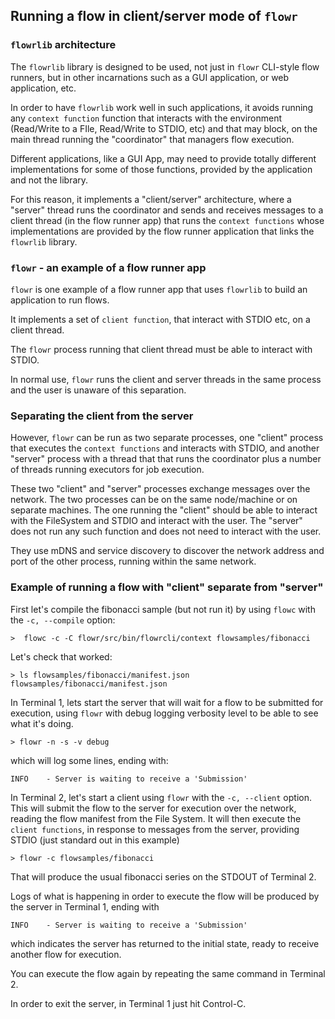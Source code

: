 ## Running a flow in client/server mode of `flowr`

### `flowrlib` architecture
The `flowrlib` library is designed to be used, not just in `flowr` CLI-style flow runners, but in other incarnations
such as a GUI application, or web application, etc.

In order to have `flowrlib` work well in such applications, it avoids running any `context function` function that
interacts with the environment (Read/Write to a FIle, Read/Write to STDIO, etc) and that may block, on the main
thread running the "coordinator" that managers flow execution.

Different applications, like a GUI App, may need to provide totally different implementations for some of 
those functions, provided by the application and not the library.

For this reason, it implements a "client/server" architecture, where a "server" thread runs the coordinator
and sends and receives messages to a client thread (in the flow runner app) that runs the `context functions` whose 
implementations are provided by the flow runner application that links the `flowrlib` library.

### `flowr` - an example of a flow runner app
`flowr` is one example of a flow runner app that uses `flowrlib` to build an application to run flows.

It implements a set of `client function`, that interact with STDIO etc, on a client thread.

The `flowr` process running that client thread must be able to interact with STDIO.

In normal use, `flowr` runs the client and server threads in the same process and the user is unaware of this
separation.

### Separating the client from the server
However, `flowr` can be run as two separate processes, one "client" process that executes the `context functions`
and interacts with STDIO, and another "server" process with a thread that that runs the coordinator plus a number 
of threads running executors for job execution.

These two "client" and "server" processes exchange messages over the network.
The two processes can be on the same node/machine or on separate machines. The one running the "client"
should be able to interact with the FileSystem and STDIO and interact with the user. The "server" does not run
any such function and does not need to interact with the user.

They use mDNS and service discovery to discover the network address and port of the other process, running within
the same network.

### Example of running a flow with "client" separate from "server"
First let's compile the fibonacci sample (but not run it) by using `flowc` with the `-c, --compile` option:

`>  flowc -c -C flowr/src/bin/flowrcli/context flowsamples/fibonacci`

Let's check that worked:

```
> ls flowsamples/fibonacci/manifest.json
flowsamples/fibonacci/manifest.json
```

In Terminal 1, lets start the server that will wait for a flow to be submitted for execution,
using `flowr` with debug logging verbosity level to be able to see what it's doing.

`> flowr -n -s -v debug`

which will log some lines, ending with:

`INFO    - Server is waiting to receive a 'Submission'`

In Terminal 2, let's start a client using `flowr` with the `-c, --client` option. 
This will submit the flow to the server for execution over the network, reading the flow manifest from the File
System. It will then execute the `client functions`, in response to messages from the server, providing STDIO (just 
standard out in this example)

`> flowr -c flowsamples/fibonacci`

That will produce the usual fibonacci series on the STDOUT of Terminal 2.

Logs of what is happening in order to execute the flow will be produced by the server in Terminal 1, ending with 

`INFO    - Server is waiting to receive a 'Submission'`

which indicates the server has returned to the initial state, ready to receive another flow for execution.

You can execute the flow again by repeating the same command in Terminal 2.

In order to exit the server, in Terminal 1 just hit Control-C.
